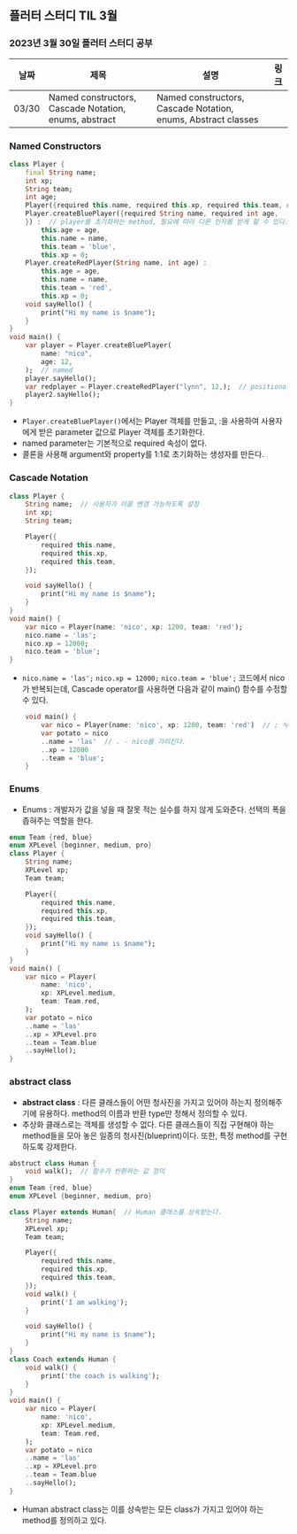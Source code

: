 ## 플러터 스터디 TIL 3월 

###  2023년 3월 30일 플러터 스터디 공부 
| 날짜       | 제목               | 설명                                | 링크                                                                             |
| ---------- | ------------------ | ----------------------------------- | -------------------------------------------------------------------------------- |
| 03/30 | Named constructors, Cascade Notation, enums, abstract  | Named constructors, Cascade Notation, enums, Abstract classes  |  |   


### Named Constructors
```dart
class Player {
	final String name;
	int xp;
	String team;
	int age;
	Player({required this.name, required this.xp, required this.team, required this.age});
	Player.createBluePlayer({required String name, required int age,
	}) :  // player를 초기화하는 method, 필요에 따라 다른 인자를 받게 할 수 있다.
		this.age = age,
		this.name = name,
		this.team = 'blue',
		this.xp = 0;
	Player.createRedPlayer(String name, int age) : 
		this.age = age, 
		this.name = name,
		this.team = 'red',
		this.xp = 0;
	void sayHello() {
		print("Hi my name is $name");
	}
}
void main() {
	var player = Player.createBluePlayer(
		name: "nico", 
		age: 12,
	);  // named
	player.sayHello();
	var redplayer = Player.createRedPlayer("lynn", 12,);  // positional
	player2.sayHello();
}
```

* `Player.createBluePlayer()`에서는 Player 객체를 만들고, :을 사용하여 사용자에게 받은 parameter 값으로 Player 객체를 초기화한다. 
* named parameter는 기본적으로 required 속성이 없다. 
* 콜론을 사용해 argument와 property를 1:1로 초기화하는 생성자를 만든다. 

### Cascade Notation
```dart
class Player {
	String name;  // 사용자가 이름 변경 가능하도록 설정
	int xp;
	String team;

	Player({
		required this.name, 
		required this.xp, 
		required this.team,
	});

	void sayHello() {
		print("Hi my name is $name");
	}
}	
void main() {
	var nico = Player(name: 'nico', xp: 1200, team: 'red');
	nico.name = 'las';
	nico.xp = 12000;
	nico.team = 'blue';
}
```
* `nico.name = 'las';` `nico.xp = 12000;` `nico.team = 'blue';` 코드에서 nico가 반복되는데, Cascade operator를 사용하면 다음과 같이 main() 함수를 수정할 수 있다. 
```dart
	void main() {
		var nico = Player(name: 'nico', xp: 1200, team: 'red')  // ; 삭제
		var potato = nico
		..name = 'las'  // . - nico를 가리킨다.
		..xp = 12000
		..team = 'blue';
	}
```

### Enums
* Enums : 개발자가 값을 넣을 때 잘못 적는 실수를 하지 않게 도와준다. 선택의 폭을 좁혀주는 역할을 한다. 
```dart
enum Team {red, blue}
enum XPLevel {beginner, medium, pro}
class Player {
	String name;  
	XPLevel xp;
	Team team;

	Player({
		required this.name, 
		required this.xp, 
		required this.team,
	});
	void sayHello() {
		print("Hi my name is $name");
	}
}
void main() {
	var nico = Player(
		name: 'nico', 
		xp: XPLevel.medium, 
		team: Team.red,
	);
	var potato = nico
	..name = 'las'
	..xp = XPLevel.pro
	..team = Team.blue
	..sayHello();
}
```

### abstract class
* **abstract class** : 다른 클래스들이 어떤 청사진을 가지고 있어야 하는지 정의해주기에 유용하다. method의 이름과 반환 type만 정해서 정의할 수 있다. 
* 추상화 클래스로는 객체를 생성할 수 없다. 다른 클래스들이 직접 구현해야 하는 method들을 모아 놓은 일종의 청사진(blueprint)이다. 또한, 특정 method를 구현하도록 강제한다. 

```dart
abstruct class Human {
	void walk();  // 함수가 반환하는 값 정의
}
enum Team {red, blue}
enum XPLevel {beginner, medium, pro}

class Player extends Human{  // Human 클래스를 상속받는다. 
	String name;  
	XPLevel xp;
	Team team;

	Player({
		required this.name, 
		required this.xp, 
		required this.team,
	});
	void walk() {
		print('I am walking');
	}

	void sayHello() {
		print("Hi my name is $name");
	}
}
class Coach extends Human {
	void walk() {
		print('the coach is walking');
	}
}
void main() {
	var nico = Player(
		name: 'nico', 
		xp: XPLevel.medium, 
		team: Team.red,
	);
	var potato = nico
	..name = 'las'
	..xp = XPLevel.pro
	..team = Team.blue
	..sayHello();
}
```
* Human abstract class는 이를 상속받는 모든 class가 가지고 있어야 하는 method를 정의하고 있다. 